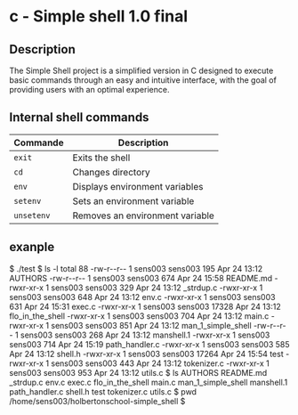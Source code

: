 #  c - Simple shell 1.0 final



## Description

The Simple Shell project is a simplified version
in C designed to execute basic commands through 
an easy and intuitive interface, with the goal 
of providing users with an optimal experience.

## Internal shell commands 

| Commande  | Description                            |
|-----------|----------------------------------------|
| `exit`    | Exits the shell                        |
| `cd`      | Changes directory                      |
| `env`     | Displays environment variables         |
| `setenv`  | Sets an environment variable           |
| `unsetenv`| Removes an environment variable        |

## exanple 

$ ./test
$ ls -l
total 88
-rw-r--r-- 1 sens003 sens003   195 Apr 24 13:12 AUTHORS
-rw-r--r-- 1 sens003 sens003   674 Apr 24 15:58 README.md
-rwxr-xr-x 1 sens003 sens003   329 Apr 24 13:12 _strdup.c
-rwxr-xr-x 1 sens003 sens003   648 Apr 24 13:12 env.c
-rwxr-xr-x 1 sens003 sens003   631 Apr 24 15:31 exec.c
-rwxr-xr-x 1 sens003 sens003 17328 Apr 24 13:12 flo_in_the_shell
-rwxr-xr-x 1 sens003 sens003   704 Apr 24 13:12 main.c
-rwxr-xr-x 1 sens003 sens003   851 Apr 24 13:12 man_1_simple_shell
-rw-r--r-- 1 sens003 sens003   268 Apr 24 13:12 manshell.1
-rwxr-xr-x 1 sens003 sens003   714 Apr 24 15:19 path_handler.c
-rwxr-xr-x 1 sens003 sens003   585 Apr 24 13:12 shell.h
-rwxr-xr-x 1 sens003 sens003 17264 Apr 24 15:54 test
-rwxr-xr-x 1 sens003 sens003   443 Apr 24 13:12 tokenizer.c
-rwxr-xr-x 1 sens003 sens003   953 Apr 24 13:12 utils.c
$ ls
AUTHORS  README.md  _strdup.c  env.c  exec.c  flo_in_the_shell  main.c  man_1_simple_shell  manshell.1  path_handler.c  shell.h  test  tokenizer.c  utils.c
$ pwd
/home/sens003/holbertonschool-simple_shell
$

